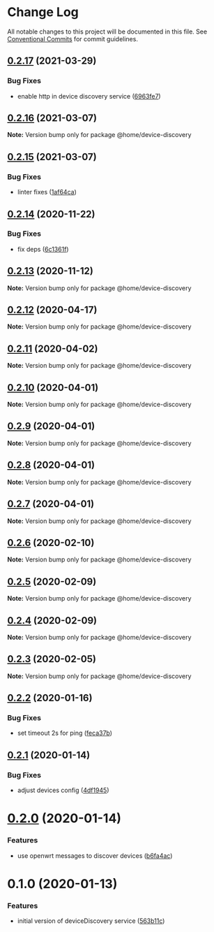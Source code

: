 # Change Log

All notable changes to this project will be documented in this file.
See [Conventional Commits](https://conventionalcommits.org) for commit guidelines.

## [0.2.17](https://github.com/mariusz-kabala/homeAutomation/compare/@home/device-discovery@0.2.16...@home/device-discovery@0.2.17) (2021-03-29)


### Bug Fixes

* enable http in device discovery service ([6963fe7](https://github.com/mariusz-kabala/homeAutomation/commit/6963fe70938cb30dd47539678dfd892d0d666e71))





## [0.2.16](https://github.com/mariusz-kabala/homeAutomation/compare/@home/device-discovery@0.2.15...@home/device-discovery@0.2.16) (2021-03-07)

**Note:** Version bump only for package @home/device-discovery





## [0.2.15](https://github.com/mariusz-kabala/homeAutomation/compare/@home/device-discovery@0.2.14...@home/device-discovery@0.2.15) (2021-03-07)


### Bug Fixes

* linter fixes ([1af64ca](https://github.com/mariusz-kabala/homeAutomation/commit/1af64cabb2e40797838c1a2337fb7c34ac9b4b54))





## [0.2.14](https://github.com/mariusz-kabala/homeAutomation/compare/@home/device-discovery@0.2.13...@home/device-discovery@0.2.14) (2020-11-22)


### Bug Fixes

* fix deps ([6c1361f](https://github.com/mariusz-kabala/homeAutomation/commit/6c1361ff7b01bb85ab4521cb4a83e34429d6fbd6))





## [0.2.13](https://github.com/mariusz-kabala/homeAutomation/compare/@home/device-discovery@0.2.12...@home/device-discovery@0.2.13) (2020-11-12)

**Note:** Version bump only for package @home/device-discovery





## [0.2.12](https://github.com/mariusz-kabala/homeAutomation/compare/@home/device-discovery@0.2.11...@home/device-discovery@0.2.12) (2020-04-17)

**Note:** Version bump only for package @home/device-discovery





## [0.2.11](https://github.com/mariusz-kabala/homeAutomation/compare/@home/device-discovery@0.2.10...@home/device-discovery@0.2.11) (2020-04-02)

**Note:** Version bump only for package @home/device-discovery





## [0.2.10](https://github.com/mariusz-kabala/homeAutomation/compare/@home/device-discovery@0.2.9...@home/device-discovery@0.2.10) (2020-04-01)

**Note:** Version bump only for package @home/device-discovery





## [0.2.9](https://github.com/mariusz-kabala/homeAutomation/compare/@home/device-discovery@0.2.8...@home/device-discovery@0.2.9) (2020-04-01)

**Note:** Version bump only for package @home/device-discovery





## [0.2.8](https://github.com/mariusz-kabala/homeAutomation/compare/@home/device-discovery@0.2.7...@home/device-discovery@0.2.8) (2020-04-01)

**Note:** Version bump only for package @home/device-discovery





## [0.2.7](https://github.com/mariusz-kabala/homeAutomation/compare/@home/device-discovery@0.2.6...@home/device-discovery@0.2.7) (2020-04-01)

**Note:** Version bump only for package @home/device-discovery





## [0.2.6](https://github.com/mariusz-kabala/homeAutomation/compare/@home/device-discovery@0.2.5...@home/device-discovery@0.2.6) (2020-02-10)

**Note:** Version bump only for package @home/device-discovery





## [0.2.5](https://github.com/mariusz-kabala/homeAutomation/compare/@home/device-discovery@0.2.4...@home/device-discovery@0.2.5) (2020-02-09)

**Note:** Version bump only for package @home/device-discovery





## [0.2.4](https://github.com/mariusz-kabala/homeAutomation/compare/@home/device-discovery@0.2.3...@home/device-discovery@0.2.4) (2020-02-09)

**Note:** Version bump only for package @home/device-discovery





## [0.2.3](https://github.com/mariusz-kabala/homeAutomation/compare/@home/device-discovery@0.2.2...@home/device-discovery@0.2.3) (2020-02-05)

**Note:** Version bump only for package @home/device-discovery





## [0.2.2](https://github.com/mariusz-kabala/homeAutomation/compare/@home/device-discovery@0.2.1...@home/device-discovery@0.2.2) (2020-01-16)


### Bug Fixes

* set timeout 2s for ping ([feca37b](https://github.com/mariusz-kabala/homeAutomation/commit/feca37b21395526456159db4c52cfbb5292112b9))





## [0.2.1](https://github.com/mariusz-kabala/homeAutomation/compare/@home/device-discovery@0.2.0...@home/device-discovery@0.2.1) (2020-01-14)


### Bug Fixes

* adjust devices config ([4df1945](https://github.com/mariusz-kabala/homeAutomation/commit/4df19459ad2632428ac0800d540e5f7756bfd2a8))





# [0.2.0](https://github.com/mariusz-kabala/homeAutomation/compare/@home/device-discovery@0.1.0...@home/device-discovery@0.2.0) (2020-01-14)


### Features

* use openwrt messages to discover devices ([b6fa4ac](https://github.com/mariusz-kabala/homeAutomation/commit/b6fa4ac6d5324c0209915b0fa1019d9006cf7e87))





# 0.1.0 (2020-01-13)


### Features

* initial version of deviceDiscovery service ([563b11c](https://github.com/mariusz-kabala/homeAutomation/commit/563b11cf36086892f8500ed3b776ec11451f6cc0))
